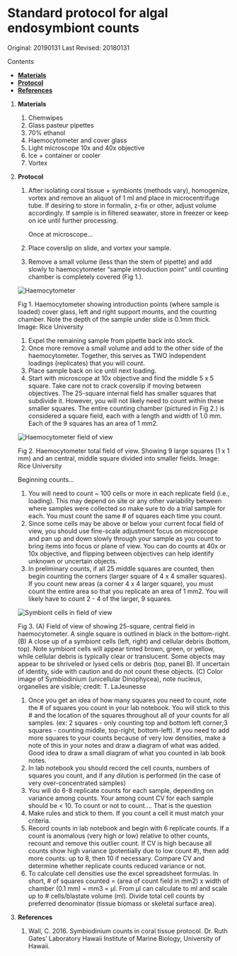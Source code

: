 # Standard protocol for algal endosymbiont counts

Original: 20190131
Last Revised: 20180131

Contents
- [**Materials**](#Materials)  
- [**Protocol**](#Protocol)
- [**References**](#References)
 
1. <a name="Materials"></a> **Materials**
    1. 	Chemwipes
    1. 	Glass pasteur pipettes
    1. 	70% ethanol
    1. 	Haemocytometer and cover glass
    1. 	Light microscope 10x and 40x objective
    1. 	Ice + container or cooler
    1. 	Vortex

2. <a name="Protocol"></a> **Protocol**

    1.  After isolating coral tissue + symbionts (methods vary), homogenize, vortex and remove an aliquot of 1 ml and place in
    	microcentrifuge tube. If desiring to store in formalin, z-fix or other, adjust volume accordingly. If sample is in 	   filtered seawater, store in freezer or keep on ice until further processing.
	
    	Once at microscope…
    1.  Place coverslip on slide, and vortex your sample.
    1.  Remove a small volume (less than the stem of pipette) and add slowly to haemocytometer “sample introduction point”
    	until counting chamber is completely covered (Fig 1.).
	
	![Haemocytometer](https://github.com/SilbigerLab/Coral_Physiological_Parameter_Protocols/blob/master/Images/haemocytometer.png)
	
	Fig 1. Haemocytometer showing introduction points (where sample is loaded) cover glass, left and right support mounts, 
	and the counting chamber. Note the depth of the sample under slide is 0.1mm thick. Image: Rice University

    1.  Expel the remaining sample from pipette back into stock.
    1.  Once more remove a small volume and add to the other side of the haemocytometer. Together, this serves as TWO 
    	independent loadings (replicates) that you will count.
    1.  Place sample back on ice until next loading.
    1.  Start with microscope at 10x objective and find the middle 5 x 5 square. Take care not to crack coverslip if moving 
    	between objectives. The 25-square internal field has smaller squares that subdivide it. However, you will not likely 	     need to count within these smaller squares. The entire counting chamber (pictured in Fig 2.) is considered a square 	 field, each with a length and width of 1.0 mm. Each of the 9 squares has an area of 1 mm2.
	
	![Haemocytometer field of view](https://github.com/SilbigerLab/Coral_Physiological_Parameter_Protocols/blob/master/Images/haemocytometer%20total%20field%20of%20view.png)
	
    Fig 2. Haemocytometer total field of view. Showing 9 large squares (1 x 1 mm) and an central, middle square divided into 
    smaller fields. Image: Rice University
    
    Beginning counts…
    
    1.  You will need to count ~ 100 cells or more in each replicate field (i.e., loading). This may depend on site or any
    	other variability between where samples were collected so make sure to do a trial sample for each. You must count the 
	same # of squares each time you count.
    1.  Since some cells may be above or below your current focal field of view, you should use fine-scale adjustment focus on 
    	microscope and pan up and down slowly through your sample as you count to bring items into focus or plane of view. You
	can do counts at 40x or 10x objective, and flipping between objectives can help identify unknown or uncertain objects.
    1.  In preliminary counts, if all 25 middle squares are counted, then begin counting the corners (larger square of 4 x 4 
    	smaller squares). If you count new areas (a corner 4 x 4 larger square), you must count the entire area so that you
	replicate an area of 1 mm2. You will likely have to count 2 - 4 of the larger, 9 squares.
	
	![Symbiont cells in field of view](https://github.com/SilbigerLab/Coral_Physiological_Parameter_Protocols/blob/master/Images/symbiont%20cells%20in%20field%20of%20view.png)
	
	Fig 3. (A) Field of view of showing 25-square, central field in haemocytometer. A single square is outlined in black
	in the bottom-right. (B) A close up of a symbiont cells (left, right) and cellular debris (bottom, top). Note symbiont
	cells will appear tinted brown, green, or yellow, while cellular debris is typically clear or translucent. Some
	objects may appear to be shriveled or lysed cells or debris (top, panel B). If uncertain of identity, side with
	caution and do not count these objects. (C) Color image of Symbiodinium (unicellular Dinophycea), note nucleus,
	organelles are visible; credit: T. LaJeunesse
	
    1.  Once you get an idea of how many squares you need to count, note the # of squares you count in your lab notebook. You 
    	will stick to this # and the location of the squares throughout all of your counts for all samples. (ex: 2 squares - 	     only counting top and bottom left corner;3 squares - counting middle, top-right, bottom-left). If you need to add more 
	squares to your counts because of very low densities, make a note of this in your notes and draw a diagram of what was 
	added. Good idea to draw a small diagram of what you counted in lab book notes.
    1.  In lab notebook you should record the cell counts, numbers of squares you count, and if any dilution is performed (in 
    	the case of very over-concentrated samples)
    1.  You will do 6-8 replicate counts for each sample, depending on variance among counts. Your among count CV for each 
    	sample should be < 10. To count or not to count…. That is the question
    1.  Make rules and stick to them. If you count a cell it must match your criteria.
    1.  Record counts in lab notebook and begin with 6 replicate counts. If a count is anomalous (very high or low) relative 
    	to other counts, recount and remove this outlier count. If CV is high because all counts show high variance
	(potentially due to low count #), then add more counts: up to 8, then 10 if necessary. Compare CV and determine 
	whether replicate counts reduced variance or not.
    1.  To calculate cell densities use the excel spreadsheet formulas. In short, # of squares counted = (area of count field
    in mm2) x width of chamber (0.1 mm) = mm3 = μl. From μl can calculate to ml and scale up to # cells/blastate volume (ml). 
    Divide total cell counts by preferred denominator (tissue biomass or skeletal surface area).


3. <a name="References"></a> **References**

    1.  Wall, C. 2016. Symbiodinium counts in coral tissue protocol. Dr. Ruth Gates’ Laboratory Hawaii Institute of Marine
    	Biology, University of Hawaii.













	  
   


















